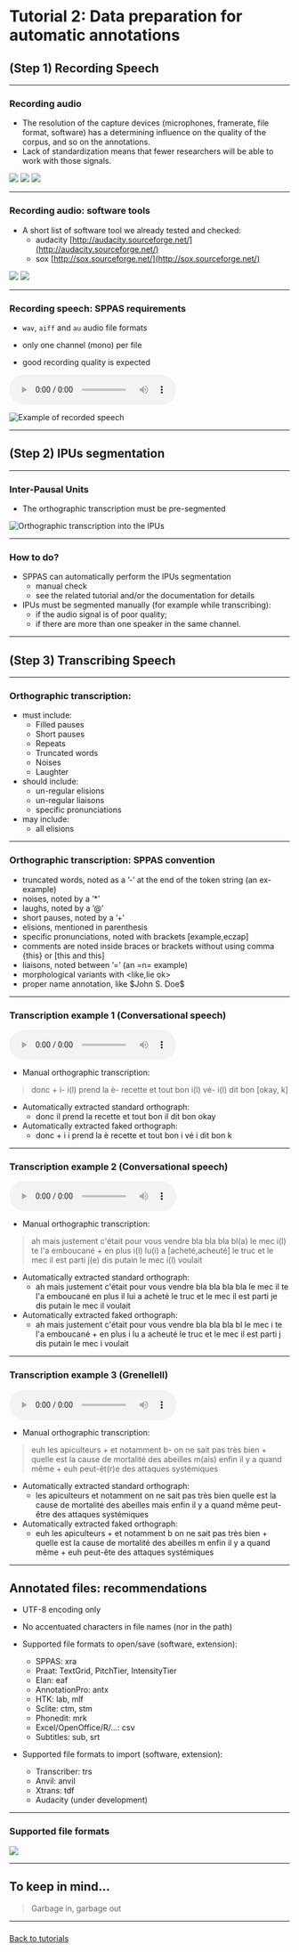 # Tutorial 2: Data preparation for automatic annotations

## (Step 1) Recording Speech

-----------------

### Recording audio 

* The resolution of the capture devices (microphones, framerate, file format, software)
has a determining influence on the quality of the corpus, and so on the annotations.
* Lack of standardization means that fewer researchers will be able to work with those signals.

![](./etc/images/no_phone.jpg) ![](./etc/images/H4N.jpg) ![](./etc/images/H4N_video.jpg)


-----------------

### Recording audio: software tools

* A short list of software tool we already tested and checked:
    - audacity [http://audacity.sourceforge.net/](http://audacity.sourceforge.net/)
    - sox [http://sox.sourceforge.net/](http://sox.sourceforge.net/)

![](./etc/images/logo_audacity.jpg)
![](./etc/images/logo_sox.png)

-----------------

### Recording speech: SPPAS requirements

* `wav`, `aiff` and `au` audio file formats 

* only one channel (mono) per file

* good recording quality is expected

![](./etc/media/ENG_M15_ENG_T02.wav)

![Example of recorded speech](./etc/screenshots/signal.png)

-----------------

## (Step 2) IPUs segmentation

-----------------

### Inter-Pausal Units

* The orthographic transcription must be pre-segmented

![Orthographic transcription into the IPUs](./etc/screenshots/ipu-seg-result2.png)

-----------------

### How to do?

* SPPAS can automatically perform the IPUs segmentation
    - manual check
    - see the related tutorial and/or the documentation for details
* IPUs must be segmented manually (for example while transcribing):
    - if the audio signal is of poor quality;
    - if there are more than one speaker in the same channel.

-----------------

## (Step 3) Transcribing Speech

-----------------

### Orthographic transcription:

*  must include:
    - Filled pauses
    - Short pauses
    - Repeats
    - Truncated words
    - Noises
    - Laughter
*  should include:
    - un-regular elisions
    - un-regular liaisons
    - specific pronunciations
*  may include:
    - all elisions

-----------------

### Orthographic transcription: SPPAS convention

* truncated words, noted as a ’-’ at the end of the token string (an ex- example)
* noises, noted by a ’*’
* laughs, noted by a ’@’
* short pauses, noted by a ’+’
* elisions, mentioned in parenthesis
* specific pronunciations, noted with brackets [example,eczap]
* comments are noted inside braces or brackets without using comma {this} or [this and this]
* liaisons, noted between ’=’ (an =n= example)
* morphological variants with \<like,lie ok\>
* proper name annotation, like \$John S. Doe\$

-----------------

### Transcription example 1 (Conversational speech)

![](./media/AG_track_0529.wav)

* Manual orthographic transcription:

> donc + i- i(l) prend la è- recette et tout bon i(l) vé- i(l) dit bon [okay, k]

* Automatically extracted standard orthograph: 
    - donc il prend la recette et tout bon il dit bon okay
* Automatically extracted faked orthograph:
    - donc + i i prend la è recette et tout bon i vé i dit bon k

-----------------

### Transcription example 2 (Conversational speech)

![](./media/AP_track_0968.wav)

* Manual orthographic transcription:

> ah mais justement c'était pour vous vendre bla bla bla bl(a) le mec i(l) te l'a 
emboucané + en plus i(l) lu(i) a [acheté,acheuté] le truc et le mec il est parti 
j(e) dis putain le mec i(l) voulait

* Automatically extracted standard orthograph: 
    - ah mais justement c'était pour vous vendre bla bla bla bla le mec il te l'a 
emboucané en plus il lui a acheté le truc et le mec il est parti je dis putain 
le mec il voulait
* Automatically extracted faked orthograph:
    - ah mais justement c'était pour vous vendre bla bla bla bl le mec i te l'a 
emboucané + en plus i lu a acheuté le truc et le mec il est parti 
j dis putain le mec i voulait

-----------------

### Transcription example 3 (GrenelleII)

![](./media/grenelleII-systemiques.wav)

* Manual orthographic transcription:

> euh les apiculteurs + et notamment b- on ne sait pas très bien + quelle est 
la cause de mortalité des abeilles m(ais) enfin il y a quand même + euh peut-êt(r)e 
des attaques systémiques

* Automatically extracted standard orthograph: 
    - les apiculteurs et notamment on ne sait pas très bien quelle est la cause de 
mortalité des abeilles mais enfin il y a quand même peut-être des attaques systémiques
* Automatically extracted faked orthograph:
    - euh les apiculteurs + et notamment b on ne sait pas très bien + quelle est 
la cause de mortalité des abeilles m enfin il y a quand même + euh peut-ête 
des attaques systémiques

-----------------

## Annotated files: recommendations

* UTF-8 encoding only
* No accentuated characters in file names (nor in the path)
* Supported file formats to open/save (software, extension):

    - SPPAS: xra
    - Praat: TextGrid, PitchTier, IntensityTier
    - Elan: eaf
    - AnnotationPro: antx
    - HTK: lab, mlf
    - Sclite: ctm, stm
    - Phonedit: mrk
    - Excel/OpenOffice/R/...: csv
    - Subtitles: sub, srt

* Supported file formats to import (software, extension):
    - Transcriber: trs
    - Anvil: anvil
    - Xtrans: tdf
    - Audacity (under development)

----------------

### Supported file formats

![](./etc/figures/sppas-formats.png)


-----------------

## To keep in mind...

>Garbage in, garbage out

--------------

### 

[Back to tutorials](./tutorial.html)
